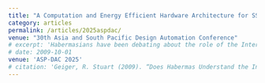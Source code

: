 ```yaml
---
title: "A Computation and Energy Efficient Hardware Architecture for SSL Acceleration."
category: articles
permalink: /articles/2025aspdac/
venue: "30th Asia and South Pacific Design Automation Conference"
# excerpt: 'Habermasians have been debating about the role of the Internet in the public sphere, but they have all taken for granted the highly-automated software infrastructures that mediate our knowledge of the blogosphere.'
# date: 2009-10-01
venue: 'ASP-DAC 2025'
# citation: 'Geiger, R. Stuart (2009). “Does Habermas Understand the Internet? The Algorithmic Construction of the Blogo/Public Sphere.” Gnovis: A Journal of Communication, Culture, and Technology. 10(1).  http://www.stuartgeiger.com/papers/gnovis-habermas-blogopublic-sphere.pdf'
---
```


<!-- <a href='http://www.stuartgeiger.com/papers/gnovis-habermas-blogopublic-sphere.pdf'>Download PDF here</a> -->

<!-- Abstract: Habermasians have been debating about the role of the Internet in the public sphere, but they have all taken for granted the highly-automated software infrastructures that mediate our knowledge of the blogosphere. -->

 <!-- Recommended citation: Geiger, R. Stuart (2009). “Does Habermas Understand the Internet? The Algorithmic Construction of the Blogo/Public Sphere.” Gnovis: A Journal of Communication, Culture, and Technology. 10(1).  http://www.stuartgeiger.com/papers/gnovis-habermas-blogopublic-sphere.pdf -->
